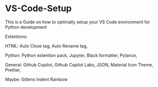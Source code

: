 # VS-Code-Setup

This is a Guide on how to optimally setup your VS Code environment for Python development

Extentions:


HTML:
Auto Close tag,
Auto Rename tag,


Python: 
Python extention pack,
Jupyter,
Black formatter,
Pylance,


General:
Github Copilot,
Github Copilot Labs,
JSON,
Material Icon Theme,
Prettier,


Maybe:
Gitlens
Indent Rainbow
